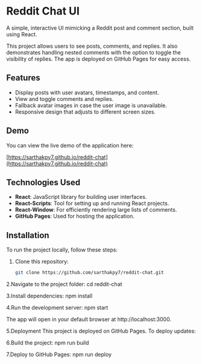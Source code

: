 # Reddit Chat UI

A simple, interactive UI mimicking a Reddit post and comment section, built using React.

This project allows users to see posts, comments, and replies. It also demonstrates handling nested comments with the option to toggle the visibility of replies. The app is deployed on GitHub Pages for easy access.

## Features

- Display posts with user avatars, timestamps, and content.
- View and toggle comments and replies.
- Fallback avatar images in case the user image is unavailable.
- Responsive design that adjusts to different screen sizes.

## Demo

You can view the live demo of the application here:

[https://sarthakpy7.github.io/reddit-chat](https://sarthakpy7.github.io/reddit-chat)

## Technologies Used

- **React**: JavaScript library for building user interfaces.
- **React-Scripts**: Tool for setting up and running React projects.
- **React-Window**: For efficiently rendering large lists of comments.
- **GitHub Pages**: Used for hosting the application.

## Installation

To run the project locally, follow these steps:

1. Clone this repository:

   ```bash
   git clone https://github.com/sarthakpy7/reddit-chat.git
   
2.Navigate to the project folder:
cd reddit-chat

3.Install dependencies:
npm install

4.Run the development server:
npm start


The app will open in your default browser at http://localhost:3000.

5.Deployment
This project is deployed on GitHub Pages. To deploy updates:

6.Build the project:
npm run build

7.Deploy to GitHub Pages:
npm run deploy
